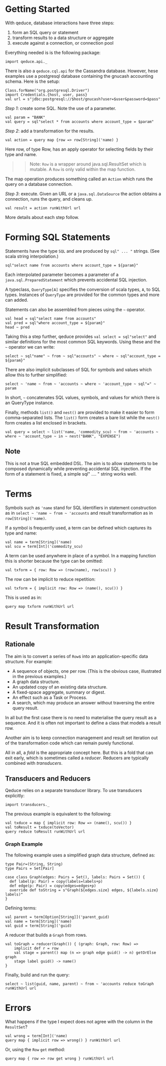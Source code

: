 # Getting Started

With qeduce, database interactions have three steps:

 1. form an SQL query or statement
 2. transform results to a data structure or aggregate
 3. execute against a connection, or connection pool

Everything needed is is the following package:

```tut:silent
import qeduce.api._
```

There is also a `qeduce.cql.api` for the Cassandra database. However, hese examples use a postgresql database containing the gnucash accounting schema.   Here is the setup:

```tut:silent
Class.forName("org.postgresql.Driver")
import Credentials.{host, user, pass}
val url = s"jdbc:postgresql://$host/gnucash?user=$user&password=$pass"
```

_Step 1_: create some SQL. Note the use of a parameter.

```tut:book
val param = "BANK"
val query = sql"select * from accounts where account_type = $param"
```

_Step 2_: add a transformation for the results.

```tut:book
val action = query map {row => row[String]('name) }
```

Here row, of type Row, has an apply operator for selecting fields by their type and name.

>>Note: `Row` is a wrapper around java.sql.ResultSet which is mutable.  A `Row` is only valid within the map function.

The map operation produces something called an `Action` which runs the query on a database connection.

_Step 3_: execute. Given an URL or a `java.sql.DataSource` the action obtains a connection, runs the query, and cleans up.

```tut:book
val result = action runWithUrl url
```

More details about each step follow.

# Forming SQL Statements

Statements have the type `SQL` and are produced by `sql" ... "` strings. (See scala string interpolation.)

```tut:book
sql"select name from accounts where account_type = ${param}"
```

Each interpolated parameter becomes a parameter of a `java.sql.PreparedStatement` which prevents accidental SQL injection.

A typeclass, `QueryType[A]` specifies the conversion of scala types, `A`, to SQL types. Instances of `QueryType` are provided for the common types and more can added.

Statements can also be assembled from pieces using the `~` operator.

```tut:book
val head = sql"select name from accounts"
val pred = sql"where account_type = ${param}"
head ~ pred
```

Taking this a step further, qeduce provides `val select = sql"select"` and similar definitions for the most common SQL keywords.  Using these and the `~` operator we can write:

```tut:book
select ~ sql"name" ~ from ~ sql"accounts" ~ where ~ sql"account_type = ${param}"
```

There are also implicit subclasses of SQL for symbols and values which allow this to further simplified:

```tut:book
select ~ 'name ~ from ~ 'accounts ~ where ~ 'account_type ~ sql"=" ~ param
```

In short, `~` concatenates SQL values, symbols, and values for which there is an QueryType instance.

Finally, methods `list()` and `nest()` are provided to make it easier to form comma-separated lists. The `list()` form creates a bare list while the `nest()` form creates a list enclosed in brackets.

```tut:book
val query = select ~ list('name, 'commodity_scu) ~ from ~ 'accounts ~ where ~ 'account_type ~ in ~ nest("BANK", "EXPENSE")
```

## Note

This is not a true SQL embedded DSL. The aim is to allow statements to be composed dynamically while preventing accidental SQL injection. If the form of a statement is fixed, a simple sql" .... " string works well.

# Terms

Symbols such as `'name` stand for SQL identifiers in statement construction as in `select ~ 'name ~ from ~ 'accounts` and result transformation as in `row[String]('name)`.

If a symbol is frequently used, a term can be defined which captures its type and name:

```tut:book
val name = term[String]('name)
val scu = term[Int]('commodity_scu)
```

A term can be used anywhere in place of a symbol. In a mapping function this is shorter because the type can be omitted:

```tut:book
val txform = { row: Row => (row(name), row(scu)) }
```

The row can be implicit to reduce repetition:

```tut:book
val txform = { implicit row: Row => (name(), scu()) }
```

This is used as in:

```tut:book
query map txform runWithUrl url
```

# Result Transformation

## Rationale

The aim is to convert a series of `Row`s into an application-specific data structure. For example:

- A sequence of objects, one per row.  (This is the obvious case, illustrated in the previous examples.)
- A graph data structure.
- An updated copy of an existing data structure.
- A fixed-space aggregate, summary or digest.
- An effect such as a Task or Process.
- A search, which may produce an answer without traversing the entire query result.

In all but the first case there is no need to materialise the query result as a sequence. And it is often not important to define a class that models a result row.

Another aim is to keep connection management and result set iteration out of the transformation code which can remain purely functional.

All in all, a _fold_ is the appropriate concept here.  But this is a fold that can exit early, which is sometimes called a _reducer_. Reducers are typically combined with _transducers_.

## Transducers and Reducers

Qeduce relies on a separate transducer library.  To use transducers explicitly:

```tut:silent
import transducers._
```

The previous example is equivalent to the following:

```tut:book
val txduce = map { implicit row: Row => (name(), scu()) }
val toResult = txduce(toVector)
query reduce toResult runWithUrl url
```

### Graph Example

The following example uses a simplified graph data structure, defined as:

```tut:silent
type Pair=(String, String)
type Pairs = Set[Pair]

case class Graph(edges: Pairs = Set(), labels: Pairs = Set()) {
  def label(p: Pair) = copy(labels=labels+p)
  def edge(p: Pair) = copy(edges=edges+p)
  override def toString = s"Graph(${edges.size} edges, ${labels.size} labels)"
}
```

Defining terms:

```tut:silent
val parent = term[Option[String]]('parent_guid)
val name = term[String]('name)
val guid = term[String]('guid)
```

A reducer that builds a `Graph` from rows.

```tut
val toGraph = reducer(Graph()) { (graph: Graph, row: Row) =>
    implicit def r = row
    val stage = parent() map (n => graph edge guid() -> n) getOrElse graph
    stage label guid() -> name()
}
```

Finally, build and run the query:

```tut
select ~ list(guid, name, parent) ~ from ~ 'accounts reduce toGraph runWithUrl url
```

# Errors

What happens if the type I expect does not agree with the column in the `ResultSet`?

```tut:nofail
val wrong = term[Int]('name)
query map { implicit row => wrong() } runWithUrl url
```

Or, using the `Row` `get` method:

```tut:nofail
query map { row => row get wrong } runWithUrl url
```
